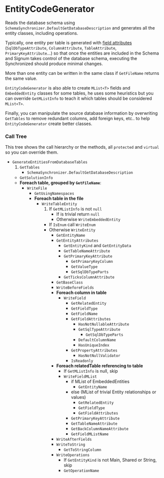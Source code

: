 # EntityCodeGenerator

Reads the database schema using `SchemaSynchronizer.DefaultGetDatabaseDescription` and generates all the entity classes, including operations. 

Typically, one entity per table is generated with [field attributes](../../Signum.Entities/FieldAttributes.md) (`SqlDbTypeAttribute`, `ColumnAttribute`, `TableAttribute`, `PrimaryKeyAttribute`...) so that once the entities are included in the Schema and Signum takes control of the database schema, executing the Synchronized should produce minimal changes.

More than one entity can be written in the same class if `GetFileName` returns the same value.

`EntityCodeGenerator` is also able to create `MList<T>` fields and `EmbeddedEntity` classes  for some tables, he uses some heuristics but you can override `GetMListInfo` to teach it which tables should be considered `MList<T>`. 

Finally, you can manipulate the source database information by overwriting `GetTables` to remove redundant columns, add foreign keys, etc.. to help `EntityCodeGenerator` create better classes.

### Call Tree

This tree shows the call hierarchy or the methods, all `protected` and `virtual` so you can override them.  

* `GenerateEntitiesFromDatabaseTables`
	1. `GetTables`
	    * `SchemaSynchronizer.DefaultGetDatabaseDescription`
	* `GetSolutionInfo`
	* **Foreach table, grouped by `GetFileName`**:
		* `WriteFile`
			* `GetUsingNamespaces`
			* **Foreach table in the file**
				* `WriteTableEntity`
					1. If `GetMListInfo` is not `null` 
					   * If is trivial return `null`
					   * Otherwise `WriteEmbeddedEntity`
					* If `IsEnum` call `WriteEnum`
	                * Otherwise `WriteEntity`
						* `GetEntityName`
						* `GetEntityAttributes`
							* `GetEntityKind` and `GetEntityData`
  							* `GetTableNameAttribute`
							* `GetPrimaryKeyAttribute`
								* `GetPrimaryKeyColumn`
								* `GetValueType`
								* `GetSqlDbTypeParts`
							* `GetTicksColumnAttribute`
						* `GetBaseClass`
						* `WriteBeforeFields`
						* **Foreach column in table**
							* `WriteField`
								* `GetRelatedEntity`
								* `GetFieldType`
								* `GetFieldName`
								* `GetFieldAttributes`
									* `HasNotNullableAttribute`
									* `GetSqlTypeAttribute`
										* `GetSqlDbTypeParts`
									* `DefaultColumnName`
									* `HasUniqueIndex`
								* `GetPropertyAttributes`
									* `HasNotNullValidator`
								* `IsReadonly`
						* **Foreach relatedTable referencing to table**
							* If `GetMListInfo` is null, skip
							* `WriteFieldMList`
								* if MList of EmbeddedEntities
									* `GetEntityName`
								* else (MList of trivial Entity relationships or values)
									* `GetRelatedEntity`
									* `GetFieldType`
									* `GetFieldAttributes`
								* `GetPrimaryKeyAttribute`
								* `GetTableNameAttribute`
								* `GetBackColumnNameAttribute`
								* `GetFieldMListName`
						* `WriteAfterFields`
						* `WriteToString`
							* `GetToStringColumn`
						* `WriteOperations`
							* If `GetEntityKind` is not Main, Shared or String, skip
							* `GetOperationName`
